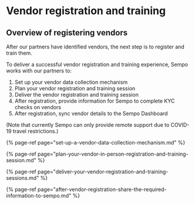 # Vendor registration and training

## Overview of registering vendors

After our partners have identified vendors, the next step is to register and train them. 

To deliver a successful vendor registration and training experience, Sempo works with our partners to:

1. Set up your vendor data collection mechanism
2. Plan your vendor registration and training session
3. Deliver the vendor registration and training session 
4. After registration, provide information for Sempo to complete KYC checks on vendors
5. After registration, sync vendor details to the Sempo Dashboard

\(Note that currently Sempo can only provide remote support due to COVID-19 travel restrictions.\)

{% page-ref page="set-up-a-vendor-data-collection-mechanism.md" %}

{% page-ref page="plan-your-vendor-in-person-registration-and-training-session.md" %}

{% page-ref page="deliver-your-vendor-registration-and-training-sessions.md" %}

{% page-ref page="after-vendor-registration-share-the-required-information-to-sempo.md" %}



